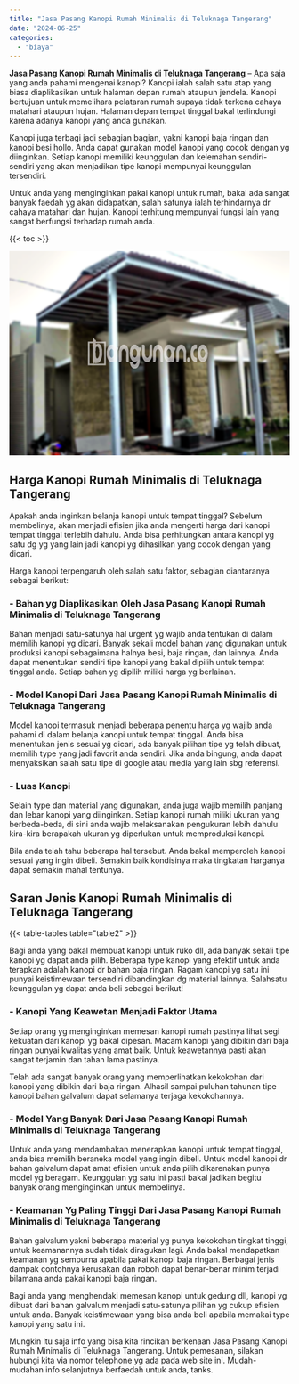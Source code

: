 ```yaml
---
title: "Jasa Pasang Kanopi Rumah Minimalis di Teluknaga Tangerang"
date: "2024-06-25"
categories: 
  - "biaya"
---
```


**Jasa Pasang Kanopi Rumah Minimalis di Teluknaga Tangerang** – Apa saja yang anda pahami mengenai kanopi? Kanopi ialah salah satu atap yang biasa diaplikasikan untuk halaman depan rumah ataupun jendela. Kanopi bertujuan untuk memelihara pelataran rumah supaya tidak terkena cahaya matahari ataupun hujan. Halaman depan tempat tinggal bakal terlindungi karena adanya kanopi yang anda gunakan.

Kanopi juga terbagi jadi sebagian bagian, yakni kanopi baja ringan dan kanopi besi hollo. Anda dapat gunakan model kanopi yang cocok dengan yg diinginkan. Setiap kanopi memiliki keunggulan dan kelemahan sendiri-sendiri yang akan menjadikan tipe kanopi mempunyai keunggulan tersendiri.

Untuk anda yang menginginkan pakai kanopi untuk rumah, bakal ada sangat banyak faedah yg akan didapatkan, salah satunya ialah terhindarnya dr cahaya matahari dan hujan. Kanopi terhitung mempunyai fungsi lain yang sangat berfungsi terhadap rumah anda.

{{< toc >}}

![Jasa Pasang Kanopi Rumah Minimalis di Teluknaga Tangerang](/images/harga-kanopi-minimalis-08.png)

## Harga Kanopi Rumah Minimalis di Teluknaga Tangerang

Apakah anda inginkan belanja kanopi untuk tempat tinggal? Sebelum membelinya, akan menjadi efisien jika anda mengerti harga dari kanopi tempat tinggal terlebih dahulu. Anda bisa perhitungkan antara kanopi yg satu dg yg yang lain jadi kanopi yg dihasilkan yang cocok dengan yang dicari.

Harga kanopi terpengaruh oleh salah satu faktor, sebagian diantaranya sebagai berikut:

### \- Bahan yg Diaplikasikan Oleh Jasa Pasang Kanopi Rumah Minimalis di Teluknaga Tangerang

Bahan menjadi satu-satunya hal urgent yg wajib anda tentukan di dalam memilih kanopi yg dicari. Banyak sekali model bahan yang digunakan untuk produksi kanopi sebagaimana halnya besi, baja ringan, dan lainnya. Anda dapat menentukan sendiri tipe kanopi yang bakal dipilih untuk tempat tinggal anda. Setiap bahan yg dipilih miliki harga yg berlainan.

### \- Model Kanopi Dari Jasa Pasang Kanopi Rumah Minimalis di Teluknaga Tangerang

Model kanopi termasuk menjadi beberapa penentu harga yg wajib anda pahami di dalam belanja kanopi untuk tempat tinggal. Anda bisa menentukan jenis sesuai yg dicari, ada banyak pilihan tipe yg telah dibuat, memilih type yang jadi favorit anda sendiri. Jika anda bingung, anda dapat menyaksikan salah satu tipe di google atau media yang lain sbg referensi.

### \- Luas Kanopi

Selain type dan material yang digunakan, anda juga wajib memilih panjang dan lebar kanopi yang diinginkan. Setiap kanopi rumah miliki ukuran yang berbeda-beda, di sini anda wajib melaksanakan pengukuran lebih dahulu kira-kira berapakah ukuran yg diperlukan untuk memproduksi kanopi.

Bila anda telah tahu beberapa hal tersebut. Anda bakal memperoleh kanopi sesuai yang ingin dibeli. Semakin baik kondisinya maka tingkatan harganya dapat semakin mahal tentunya.

## Saran Jenis Kanopi Rumah Minimalis di Teluknaga Tangerang

{{< table-tables table="table2" >}}

Bagi anda yang bakal membuat kanopi untuk ruko dll, ada banyak sekali tipe kanopi yg dapat anda pilih. Beberapa type kanopi yang efektif untuk anda terapkan adalah kanopi dr bahan baja ringan. Ragam kanopi yg satu ini punyai keistimewaan tersendiri dibandingkan dg material lainnya. Salahsatu keunggulan yg dapat anda beli sebagai berikut!

### \- Kanopi Yang Keawetan Menjadi Faktor Utama

Setiap orang yg menginginkan memesan kanopi rumah pastinya lihat segi kekuatan dari kanopi yg bakal dipesan. Macam kanopi yang dibikin dari baja ringan punyai kwalitas yang amat baik. Untuk keawetannya pasti akan sangat terjamin dan tahan lama pastinya.

Telah ada sangat banyak orang yang memperlihatkan kekokohan dari kanopi yang dibikin dari baja ringan. Alhasil sampai puluhan tahunan tipe kanopi bahan galvalum dapat selamanya terjaga kekokohannya.

### \- Model Yang Banyak Dari Jasa Pasang Kanopi Rumah Minimalis di Teluknaga Tangerang

Untuk anda yang mendambakan menerapkan kanopi untuk tempat tinggal, anda bisa memilih beraneka model yang ingin dibeli. Untuk model kanopi dr bahan galvalum dapat amat efisien untuk anda pilih dikarenakan punya model yg beragam. Keunggulan yg satu ini pasti bakal jadikan begitu banyak orang menginginkan untuk membelinya.

### \- Keamanan Yg Paling Tinggi Dari Jasa Pasang Kanopi Rumah Minimalis di Teluknaga Tangerang

Bahan galvalum yakni beberapa material yg punya kekokohan tingkat tinggi, untuk keamanannya sudah tidak diragukan lagi. Anda bakal mendapatkan keamanan yg sempurna apabila pakai kanopi baja ringan. Berbagai jenis dampak contohnya kerusakan dan roboh dapat benar-benar minim terjadi bilamana anda pakai kanopi baja ringan.

Bagi anda yang menghendaki memesan kanopi untuk gedung dll, kanopi yg dibuat dari bahan galvalum menjadi satu-satunya pilihan yg cukup efisien untuk anda. Banyak keistimewaan yang bisa anda beli apabila memakai type kanopi yang satu ini.

Mungkin itu saja info yang bisa kita rincikan berkenaan Jasa Pasang Kanopi Rumah Minimalis di Teluknaga Tangerang. Untuk pemesanan, silakan hubungi kita via nomor telephone yg ada pada web site ini. Mudah-mudahan info selanjutnya berfaedah untuk anda, tanks.
